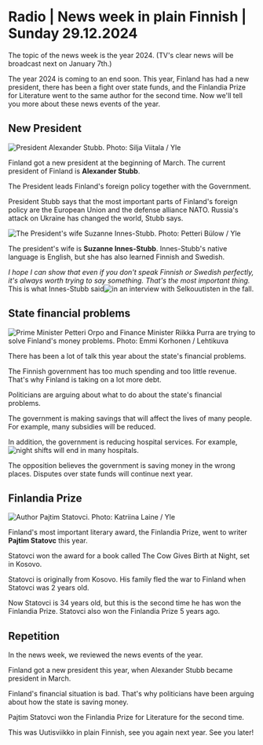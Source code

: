 # Radio \| News week in plain Finnish \| Sunday 29.12.2024

The topic of the news week is the year 2024. (TV's clear news will be broadcast next on January 7th.)

The year 2024 is coming to an end soon. This year, Finland has had a new president, there has been a fight over state funds, and the Finlandia Prize for Literature went to the same author for the second time. Now we'll tell you more about these news events of the year.

## New President

![President Alexander Stubb. Photo: Silja Viitala / Yle](https://images.cdn.yle.fi/image/upload/c_crop,h_1674,w_2976,x_0,y_0/ar_1.777777777777777,c_fill,g_faces,h_431,w_767/dpr_1.0/q_auto:eco/f_auto/fl_lossy/v1709308352/39-125209265e1f2aa79b7a)

Finland got a new president at the beginning of March. The current president of Finland is **Alexander Stubb**.

The President leads Finland's foreign policy together with the Government.

President Stubb says that the most important parts of Finland's foreign policy are the European Union and the defense alliance NATO. Russia's attack on Ukraine has changed the world, Stubb says.

![The President's wife Suzanne Innes-Stubb. Photo: Petteri Bülow / Yle](https://images.cdn.yle.fi/image/upload/c_crop,h_3211,w_5710,x_0,y_223/ar_1.777777777777777,c_fill,g_faces,h_431,w_767/dpr_1.0/q_auto:eco/f_auto/fl_lossy/v1728671457/39-136272567096df51d933)

The president's wife is **Suzanne Innes-Stubb**. Innes-Stubb's native language is English, but she has also learned Finnish and Swedish.

*I hope I can show that even if you don't speak Finnish or Swedish perfectly, it's always worth trying to say something. That's the most important thing.* This is what Innes-Stubb said![in an interview with Selkouutisten](https://areena.yle.fi/1-72258105) in the fall.

## State financial problems

![Prime Minister Petteri Orpo and Finance Minister Riikka Purra are trying to solve Finland's money problems. Photo: Emmi Korhonen / Lehtikuva](https://images.cdn.yle.fi/image/upload/c_crop,h_2880,w_5120,x_0,y_0/ar_1.7777777777777777,c_fill,g_faces,h_431,w_767/dpr_1.0/q_auto:eco/f_auto/fl_lossy/v1735616023/39-139583367602657265f0)

There has been a lot of talk this year about the state's financial problems.

The Finnish government has too much spending and too little revenue. That's why Finland is taking on a lot more debt.

Politicians are arguing about what to do about the state's financial problems.

The government is making savings that will affect the lives of many people. For example, many subsidies will be reduced.

In addition, the government is reducing hospital services. For example,![night shifts will end in many hospitals](https://yle.fi/a/74-20133073).

The opposition believes the government is saving money in the wrong places. Disputes over state funds will continue next year.

## Finlandia Prize

![Author Pajtim Statovci. Photo: Katriina Laine / Yle](https://images.cdn.yle.fi/image/upload/c_crop,h_3375,w_6000,x_0,y_206/ar_1.7777777777777777,c_fill,g_faces,h_431,w_767/dpr_1.0/q_auto:eco/f_auto/fl_lossy/v1724397451/39-133749766c82ffa7d731)

Finland's most important literary award, the Finlandia Prize, went to writer **Pajtim Statovc** this year.

Statovci won the award for a book called The Cow Gives Birth at Night, set in Kosovo.

Statovci is originally from Kosovo. His family fled the war to Finland when Statovci was 2 years old.

Now Statovci is 34 years old, but this is the second time he has won the Finlandia Prize. Statovci also won the Finlandia Prize 5 years ago.

## Repetition

In the news week, we reviewed the news events of the year.

Finland got a new president this year, when Alexander Stubb became president in March.

Finland's financial situation is bad. That's why politicians have been arguing about how the state is saving money.

Pajtim Statovci won the Finlandia Prize for Literature for the second time.

This was Uutisviikko in plain Finnish, see you again next year. See you later!

